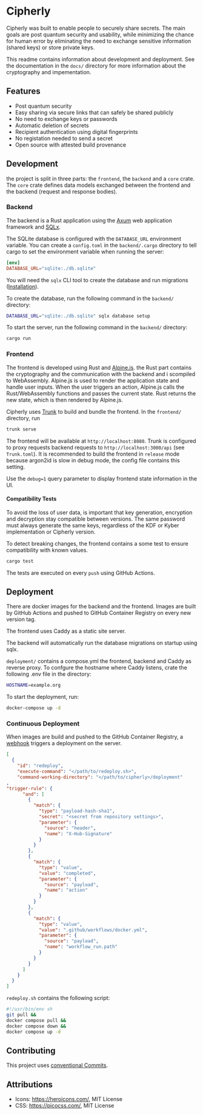 # Cipherly

Cipherly was built to enable people to securely share secrets.
The main goals are post quantum security and usability, while minimizing the chance for human error by eliminating the need to exchange sensitive information (shared keys) or store private keys.

This readme contains information about development and deployment.
See the documentation in the `docs/` directory for more information about the cryptography and impementation.

## Features

- Post quantum security
- Easy sharing via secure links that can safely be shared publicly
- No need to exchange keys or passwords
- Automatic deletion of secrets
- Recipient authentication using digital fingerprints
- No registation needed to send a secret
- Open source with attested build provenance


## Development

the project is split in three parts: the `frontend`, the `backend` and a `core` crate.
The `core` crate defines data models exchanged between the frontend and the backend (request and response bodies).

### Backend

The backend is a Rust application using the [Axum](https://github.com/tokio-rs/axum) web application framework and [SQLx](https://github.com/launchbadge/sqlx).

The SQLite database is configured with the `DATABASE_URL` environment variable.
You can create a `config.toml` in the `backend/.cargo` directory to tell cargo to set the environment variable when running the server:

```toml
[env]
DATABASE_URL="sqlite:./db.sqlite"
```

You will need the `sqlx` CLI tool to create the database and run migrations ([Installation](https://github.com/launchbadge/sqlx/blob/main/sqlx-cli/README.md#install)).

To create the database, run the following command in the `backend/` directory:

```sh
DATABASE_URL="sqlite:./db.sqlite" sqlx database setup
```

To start the server, run the following command in the `backend/` directory:

```sh
cargo run
```

### Frontend

The frontend is developed using Rust and [Alpine.js](https://alpinejs.dev).
the Rust part contains the cryptography and the communication with the backend and i scompiled to WebAssembly.
Alpine.js is used to render the application state and handle user inputs.
When the user triggers an action, Alpine.js calls the Rust/WebAssembly functions and passes the current state.
Rust returns the new state, which is then rendered by Alpine.js.

Cipherly uses [Trunk](https://trunkrs.dev/) to build and bundle the frontend.
In the `frontend/` directory, run

```sh
trunk serve
```

The frontend will be available at `http://localhost:8080`.
Trunk is configured to proxy requests backend requests to `http://localhost:3000/api` (see `Trunk.toml`).
It is recommended to build the frontend in `release` mode because argon2id is slow in debug mode, the config file contains this setting.

Use the `debug=1` query parameter to display frontend state information in the UI.

#### Compatibility Tests

To avoid the loss of user data, is important that key generation, encryption and decryption stay compatible between versions.
The same password must always generate the same keys, regardless of the KDF or Kyber implementation or Cipherly version.

To detect breaking changes, the frontend contains a some test to ensure compatibility with known values.

```sh
cargo test
```

The tests are executed on every `push` using GitHub Actions.

## Deployment

There are docker images for the backend and the frontend.
Images are built by GitHub Actions and pushed to GitHub Container Registry on every new version tag.

The frontend uses Caddy as a static site server.

The backend will automatically run the database migrations on startup using sqlx.

`deployment/` contains a compose.yml the frontend, backend and Caddy as reverse proxy.
To confgure the hostname where Caddy listens, crate the following .env file in the directory:

```sh
HOSTNAME=example.org
```

To start the deployment, run:

```sh
docker-compose up -d
```

### Continuous Deployment

When images are build and pushed to the GitHub Container Registry, a [webhook](https://github.com/adnanh/webhook) triggers a deployment on the server.

```json
[
  {
    "id": "redeploy",
    "execute-command": "</path/to/redeploy.sh>",
    "command-working-directory": "</path/to/cipherly>/deployment"
,
"trigger-rule": {
      "and": [
        {
          "match": {
            "type": "payload-hash-sha1",
            "secret": "<secret from repository settings>",
            "parameter": {
              "source": "header",
              "name": "X-Hub-Signature"
            }
          }
        },
        {
          "match": {
            "type": "value",
            "value": "completed",
            "parameter": {
              "source": "payload",
              "name": "action"
            }
          }
        },
        {
          "match": {
            "type": "value",
            "value": ".github/workflows/docker.yml",
            "parameter": {
              "source": "payload",
              "name": "workflow_run.path"
            }
          }
        }
      ]
    }
  }
]
```

`redeploy.sh` contains the following script:

```sh
#!/usr/bin/env sh
git pull &&
docker compose pull &&
docker compose down &&
docker compose up -d
```

## Contributing

This project uses [conventional Commits](https://www.conventionalcommits.org/en/v1.0.0/).

## Attributions

- Icons: https://heroicons.com/, MIT License
- CSS: https://picocss.com/, MIT License